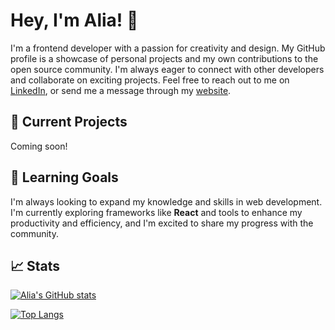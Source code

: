 # Hey, I'm Alia! 👋

I'm a frontend developer with a passion for creativity and design. My GitHub profile is a showcase of personal projects and my own contributions to the open source community. I'm always eager to connect with other developers and collaborate on exciting projects. Feel free to reach out to me on [LinkedIn](https://linkedin.com/in/aliaquintero), or send me a message through my [website](https://aliaquintero.com).

## 🔭 Current Projects

Coming soon!
<!--     Project 1: A brief description of project 1.
    Project 2: A brief description of project 2.
    Project 3: A brief description of project 3. -->

## 🌱 Learning Goals

I'm always looking to expand my knowledge and skills in web development. I'm currently exploring frameworks like **React** and tools to enhance my productivity and efficiency, and I'm excited to share my progress with the community.

## 📈 Stats

[![Alia's GitHub stats](https://github-readme-stats.vercel.app/api?username=aliaquintero&count_private=true&show_icons=true&theme=radical)](https://github.com/aliaquintero/github-readme-stats) 

[![Top Langs](https://github-readme-stats.vercel.app/api/top-langs/?username=aliaquintero&layout=compact&theme=radical)](https://github.com/aliaquintero)
